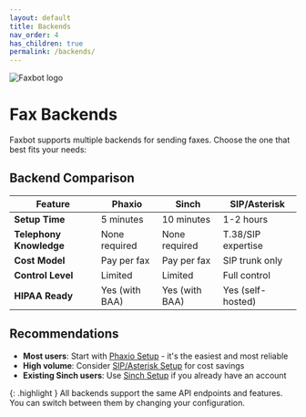 ```yaml
---
layout: default
title: Backends
nav_order: 4
has_children: true
permalink: /backends/
---
```


<div class="home-hero">
  <img src="{{ site.baseurl }}/assets/images/faxbot_full_logo.png" alt="Faxbot logo" />
</div>

# Fax Backends

Faxbot supports multiple backends for sending faxes. Choose the one that best fits your needs:

## Backend Comparison

| Feature | Phaxio | Sinch | SIP/Asterisk |
|---------|--------|--------|--------------|
| **Setup Time** | 5 minutes | 10 minutes | 1-2 hours |
| **Telephony Knowledge** | None required | None required | T.38/SIP expertise |
| **Cost Model** | Pay per fax | Pay per fax | SIP trunk only |
| **Control Level** | Limited | Limited | Full control |
| **HIPAA Ready** | Yes (with BAA) | Yes (with BAA) | Yes (self-hosted) |

## Recommendations

- **Most users**: Start with [Phaxio Setup](phaxio-setup.html) - it's the easiest and most reliable
- **High volume**: Consider [SIP/Asterisk Setup](sip-setup.html) for cost savings
- **Existing Sinch users**: Use [Sinch Setup](sinch-setup.html) if you already have an account

{: .highlight }
All backends support the same API endpoints and features. You can switch between them by changing your configuration.
